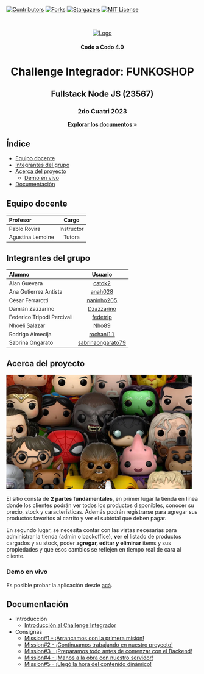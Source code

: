 [![Contributors][contributors-shield]][contributors-url]
[![Forks][forks-shield]][forks-url]
[![Stargazers][stars-shield]][stars-url]
[![MIT License][license-shield]][license-url]
<!-- PROJECT LOGO -->
<br />
<p align="center">
  <a href="https://github.com/CaC-Node2023/challenge_equipo2"><img src="https://avatars.githubusercontent.com/u/143467476" alt="Logo" width="160" height="160"></a>
  <h4 align="center">Codo a Codo 4.0</h4>
  <h1 align="center">Challenge Integrador: FUNKOSHOP</h1>
  <h2 align="center">Fullstack Node JS (23567)</h2>
  <h3 align="center">2do Cuatri 2023</h3>
  <p align="center"><a href="https://github.com/CaC-Node2023/challenge_equipo2"><strong>Explorar los documentos »</strong></a>
</p>



<!-- INDICE -->
## Índice
* [Equipo docente](#equipo-docente)
* [Integrantes del grupo](#integrantes-del-grupo)
* [Acerca del proyecto](#acerca-del-proyecto)
    * [Demo en vivo](#demo-en-vivo)
* [Documentación](#documentacion)



<!-- DOCENTES -->
## Equipo docente
| Profesor         |    Cargo    |
|:-----------------|:-----------:|
| Pablo Rovira     | Instructor  |
| Agustina Lemoine |   Tutora    |



<!-- INTEGRANTES -->
## Integrantes del grupo
| Alumno                      |                          Usuario                          |
|:----------------------------|:---------------------------------------------------------:|
| Alan Guevara                |            [catok2](https://github.com/catok2)            |
| Ana Gutierrez Antista       |           [anah028](https://github.com/anah028)           |
| César Ferrarotti            |        [naninho205](https://github.com/naninho205)        |
| Damián Zazzarino            |        [Dzazzarino](https://github.com/Dzazzarino)        |
| Federico Tripodi Percivali  |          [fedetrip](https://github.com/fedetrip)          |
| Nhoeli Salazar              |             [Nho89](https://github.com/Nho89)             |
| Rodrigo Almecija            |         [rochani11](https://github.com/rochani11)         |
| Sabrina Ongarato            | [sabrinaongarato79](https://github.com/sabrinaongarato79) |



<!-- ACERCA DEL PROYECTO -->
## Acerca del proyecto

<!--[![FUNKOSHOP][product-screenshot]]-->
<img src="img/funkos-banner.webp" alt="FUNKOSHOP" height="300"> 

El sitio consta de **2 partes fundamentales**, en primer lugar la tienda en línea donde los clientes podrán ver todos los productos disponibles, conocer su precio, stock y características. Además podrán registrarse para agregar sus productos favoritos al carrito y ver el subtotal que deben pagar.


En segundo lugar, se necesita contar con las vistas necesarias para administrar la tienda (admin o backoffice), **ver** el listado de productos cargados y su stock, poder **agregar, editar y eliminar** items y sus propiedades y que esos cambios se reflejen en tiempo real de cara al cliente.
<br />


### Demo en vivo
Es posible probar la aplicación desde [acá][demo-url].



<!-- DOCUMENTACION -->
<a id="documentacion"></a>
## Documentación
* Introducción
    * [Introducción al Challenge Integrador](doc/intro.pdf)
* Consignas
    * [Mission#1 - ¡Arrancamos con la primera misión!](doc/mission1.pdf)
    * [Mission#2 - ¡Continuamos trabajando en nuestro proyecto!](doc/mission2.pdf)
    * [Mission#3 - ¡Preparamos todo antes de comenzar con el Backend!](doc/mission3.pdf)
    * [Mission#4 - ¡Manos a la obra con nuestro servidor!](doc/mission3.pdf)
    * [Mission#5 - ¡Llegó la hora del contenido dinámico!](doc/mission3.pdf)



<!-- MARKDOWN LINKS & IMAGES -->
<!-- https://www.markdownguide.org/basic-syntax/#reference-style-links -->
[contributors-shield]: https://img.shields.io/github/contributors/CaC-Node2023/challenge_equipo2
[contributors-url]: https://github.com/CaC-Node2023/challenge_equipo2/graphs/contributors
[forks-shield]: https://img.shields.io/github/forks/CaC-Node2023/challenge_equipo2
[forks-url]: https://github.com/CaC-Node2023/challenge_equipo2/forks
[stars-shield]: https://img.shields.io/github/stars/CaC-Node2023/challenge_equipo2
[stars-url]: https://github.com/CaC-Node2023/challenge_equipo2/stargazers
[license-shield]: https://img.shields.io/github/license/CaC-Node2023/challenge_equipo2
[license-url]: #
[demo-url]: https://cac-node2023.github.io/challenge_equipo2/
